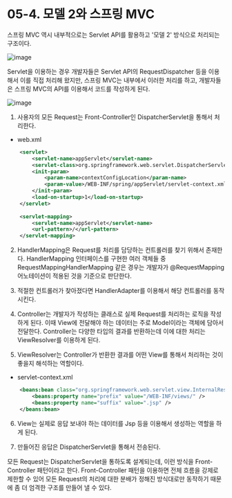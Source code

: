 # 05-4. 모델 2와 스프링 MVC
스프링 MVC 역시 내부적으로는 Servlet API를 활용하고 '모델 2' 방식으로 처리되는 구조이다.

![image](https://github.com/GYUNGAEEEE/Spring/assets/158580466/9fd645ab-ffe2-47bf-a95c-9a7a554c179d)

Servlet을 이용하는 경우 개발자들은 Servlet API의 RequestDispatcher 등을 이용해서 이를 직접 처리해 왔지만,
스프링 MVC는 내부에서 이러한 처리를 하고, 개발자들은 스프링 MVC의 API를 이용해서 코드를 작성하게 된다.

![image](https://github.com/GYUNGAEEEE/Spring/assets/158580466/f53e70d2-f1bf-49ff-876f-73b9093cc941)

1. 사용자의 모든 Request는 Front-Controller인 DispatcherServlet을 통해서 처리한다.
- web.xml
```xml
	<servlet>
		<servlet-name>appServlet</servlet-name>
		<servlet-class>org.springframework.web.servlet.DispatcherServlet</servlet-class>
		<init-param>
			<param-name>contextConfigLocation</param-name>
			<param-value>/WEB-INF/spring/appServlet/servlet-context.xml</param-value>
		</init-param>
		<load-on-startup>1</load-on-startup>
	</servlet>
		
	<servlet-mapping>
		<servlet-name>appServlet</servlet-name>
		<url-pattern>/</url-pattern>
	</servlet-mapping>
```

2. HandlerMapping은 Request를 처리를 담당하는 컨트롤러를 찾기 위해서 존재한다.
HandlerMapping 인터페이스를 구현한 여러 객체들 중 RequestMappingHandlerMapping 같은 경우는 개발자가
@RequestMapping 어노테이션이 적용된 것을 기준으로 판단한다.

3. 적절한 컨트롤러가 찾아졌다면 HandlerAdapter를 이용해서 해당 컨트롤러를 동작시킨다.

4. Controller는 개발자가 작성하는 클래스로 실제 Request를 처리하는 로직을 작성하게 된다.
이때 View에 전달해야 하는 데이터는 주로 Model이라는 객체에 담아서 전달한다.
Controller는 다양한 타입의 결과를 반환하는데 이에 대한 처리는 ViewResolver를 이용하게 된다.

5. ViewResolver는 Controller가 반환한 결과를 어떤 View를 통해서 처리하는 것이 좋을지 해석하는 역할이다.
- servlet-context.xml
```xml
	<beans:bean class="org.springframework.web.servlet.view.InternalResourceViewResolver">
		<beans:property name="prefix" value="/WEB-INF/views/" />
		<beans:property name="suffix" value=".jsp" />
	</beans:bean>
```

6. View는 실제로 응답 보내야 하는 데이터를 Jsp 등을 이용해서 생성하는 역할을 하게 된다.

7. 만들어진 응답은 DispatcherServlet을 통해서 전송된다.

모든 Request는 DispatcherServlet을 통하도록 설계되는데, 이런 방식을 Front-Controller 패턴이라고 한다.
Front-Controller 패턴을 이용하면 전체 흐름을 강제로 제한할 수 있어 모든 Request의 처리에 대한 분배가 정해진 방식대로만 동작하기 때문에
좀 더 엄격한 구조를 만들어 낼 수 있다.
